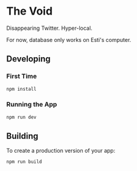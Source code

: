 # The Void

Disappearing Twitter. Hyper-local.

For now, database only works on Esti's computer.

## Developing

### First Time

```bash
npm install
```

### Running the App

```bash
npm run dev
```

## Building

To create a production version of your app:

```bash
npm run build
```
